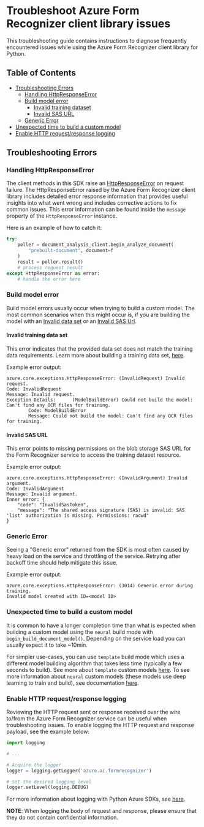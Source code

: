 # Troubleshoot Azure Form Recognizer client library issues

This troubleshooting guide contains instructions to diagnose frequently encountered issues while using the Azure Form Recognizer client library for Python.

## Table of Contents
* [Troubleshooting Errors](#troubleshooting-errors)
    * [Handling HttpResponseError](#handling-httpresponseerror)
    * [Build model error](#build-model-error)
       * [Invalid training dataset](#invalid-training-data-set)
       * [Invalid SAS URL](#invalid-sas-url)
    * [Generic Error](#generic-error)
* [Unexpected time to build a custom model](#unexpected-time-to-build-a-custom-model)
* [Enable HTTP request/response logging](#enable-http-requestresponse-logging)

## Troubleshooting Errors

### Handling HttpResponseError
The client methods in this SDK raise an [HttpResponseError](https://github.com/Azure/azure-sdk-for-python/tree/main/sdk/core/azure-core#httpresponseerror) on request failure.
The HttpResponseError raised by the Azure Form Recognizer client library includes detailed error response information that provides useful insights into what went wrong and includes corrective actions to fix common issues.
This error information can be found inside the `message` property of the `HttpResponseError` instance.

Here is an example of how to catch it:

```python
try:
    poller = document_analysis_client.begin_analyze_document(
        "prebuilt-document", document=f
    )
    result = poller.result()
    # process request result
except HttpResponseError as error:
    # handle the error here
```

### Build model error
Build model errors usually occur when trying to build a custom model. The most common scenarios when this might occur is, if you are building the model with an 
[Invalid data set](#invalid-training-data-set) or an [Invalid SAS Url](#invalid-sas-url).

#### Invalid training data set
This error indicates that the provided data set does not match the training data requirements.
Learn more about building a training data set, [here](https://aka.ms/customModelV3).

Example error output:
```text
azure.core.exceptions.HttpResponseError: (InvalidRequest) Invalid request.
Code: InvalidRequest
Message: Invalid request.
Exception Details:      (ModelBuildError) Could not build the model: Can't find any OCR files for training.
        Code: ModelBuildError
        Message: Could not build the model: Can't find any OCR files for training.
```

#### Invalid SAS URL
This error points to missing permissions on the blob storage SAS URL for the Form Recognizer service to access the training dataset resource.

Example error output:
```text
azure.core.exceptions.HttpResponseError: (InvalidArgument) Invalid argument.
Code: InvalidArgument
Message: Invalid argument.
Inner error: {
    "code": "InvalidSasToken",
    "message": "The shared access signature (SAS) is invalid: SAS 'list' authorization is missing. Permissions: racwd"    
}
```

### Generic Error
Seeing a "Generic error" returned from the SDK is most often caused by heavy load on the service and throttling of the service. Retrying after backoff time should help mitigate this issue.

Example error output:
```text
azure.core.exceptions.HttpResponseError: (3014) Generic error during training.
Invalid model created with ID=<model ID>
```

### Unexpected time to build a custom model
It is common to have a longer completion time than what is expected when building a custom model using the `neural` build mode with `begin_build_document_model()`. Depending on the service load you can usually expect it to take ~10min.

For simpler use-cases, you can use `template` build mode which uses a different model building algorithm that takes less time (typically a few seconds to build). See more about `template` custom models [here](https://aka.ms/custom-template-models). To see more information about `neural` custom models (these models use deep learning to train and build), see documentation [here](https://aka.ms/custom-neural-models).

### Enable HTTP request/response logging
Reviewing the HTTP request sent or response received over the wire to/from the Azure Form Recognizer service can be useful when troubleshooting issues. To enable logging the HTTP request and response payload, see the example below:

```python
import logging

# ...

# Acquire the logger
logger = logging.getLogger('azure.ai.formrecognizer')

# Set the desired logging level
logger.setLevel(logging.DEBUG)
```

For more information about logging with Python Azure SDKs, see [here](https://learn.microsoft.com/azure/developer/python/sdk/azure-sdk-logging).

**NOTE**: When logging the body of request and response, please ensure that they do not contain confidential information.